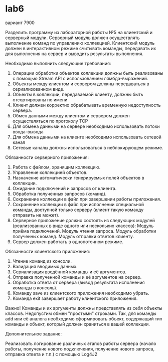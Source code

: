 # lab6
вариант 7900

Разделить программу из лабораторной работы №5 на клиентский и серверный модули. Серверный модуль должен осуществлять выполнение команд по управлению коллекцией. Клиентский модуль должен в интерактивном режиме считывать команды, передавать их для выполнения на сервер и выводить результаты выполнения.

Необходимо выполнить следующие требования:

1. Операции обработки объектов коллекции должны быть реализованы с помощью Stream API с использованием лямбда-выражений.
2. Объекты между клиентом и сервером должны передаваться в сериализованном виде.
3. Объекты в коллекции, передаваемой клиенту, должны быть отсортированы по имени
4. Клиент должен корректно обрабатывать временную недоступность сервера.
5. Обмен данными между клиентом и сервером должен осуществляться по протоколу TCP
6. Для обмена данными на сервере необходимо использовать потоки ввода-вывода
7. Для обмена данными на клиенте необходимо использовать сетевой канал
8. Сетевые каналы должны использоваться в неблокирующем режиме.

Обязанности серверного приложения:

1. Работа с файлом, хранящим коллекцию.
2. Управление коллекцией объектов.
3. Назначение автоматически генерируемых полей объектов в коллекции.
4. Ожидание подключений и запросов от клиента.
5. Обработка полученных запросов (команд).
6. Сохранение коллекции в файл при завершении работы приложения.
7. Сохранение коллекции в файл при исполнении специальной команды, доступной только серверу (клиент такую команду отправить не может).
8. Серверное приложение должно состоять из следующих модулей (реализованных в виде одного или нескольких классов):
     Модуль приёма подключений.
     Модуль чтения запроса.
     Модуль обработки полученных команд.
     Модуль отправки ответов клиенту.
9. Сервер должен работать в однопоточном режиме.

Обязанности клиентского приложения:

1. Чтение команд из консоли.
2. Валидация вводимых данных.
3. Сериализация введённой команды и её аргументов.
4. Отправка полученной команды и её аргументов на сервер.
5. Обработка ответа от сервера (вывод результата исполнения команды в консоль).
6. Команду save из клиентского приложения необходимо убрать.
7. Команда exit завершает работу клиентского приложения.

Важно! Команды и их аргументы должны представлять из себя объекты классов. Недопустим обмен "простыми" строками. Так, для команды add или её аналога необходимо сформировать объект, содержащий тип команды и объект, который должен храниться в вашей коллекции.

Дополнительное задание:

Реализовать логирование различных этапов работы сервера (начало работы, получение нового подключения, получение нового запроса, отправка ответа и т.п.) с помощью Log4J2
